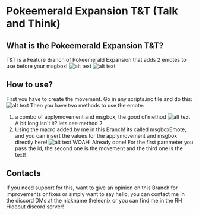 # Pokeemerald Expansion T&T (Talk and Think)

## What is the Pokeemerald Expansion T&T?

T&T is a Feature Branch of Pokeemerald Expansion that adds 2 emotes to use before your msgbox!
![alt text](https://i.imgur.com/R2k2Jxx.png) ![alt text](https://i.imgur.com/7KI6cVU.png)

## How to use?
First you have to create the movement.
Go in any scripts.inc file and do this:
![alt text](https://i.imgur.com/Q5KirLJ.png)
Then you have two methods to use the emote: 
1) a combo of applymovement and msgbox, the good ol'method
![alt text](https://i.imgur.com/01JTzam.png)
          A bit long isn't it? lets see method 2
2) Using the macro added by me in this Branch! its called msgboxEmote, and you can insert the values for the applymovement and msgbox directly here!
![alt text](https://i.imgur.com/0y20PJ9.png)
WOAH! Already done!
For the first parameter you pass the id, the second one is the movement and the third one is the text!

## Contacts
If you need support for this, want to give an opinion on this Branch for improvements or fixes or simply want to say hello, you can contact me in the discord DMs at the nickname theleonix or you can find me in the RH Hideout discord server!

